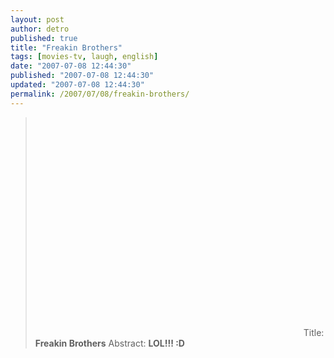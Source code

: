 ```yaml
---
layout: post
author: detro
published: true
title: "Freakin Brothers"
tags: [movies-tv, laugh, english]
date: "2007-07-08 12:44:30"
published: "2007-07-08 12:44:30"
updated: "2007-07-08 12:44:30"
permalink: /2007/07/08/freakin-brothers/
---
```


<blockquote>
<object width="425" height="350"> <param name="movie" value="http://www.youtube.com/v/xNfsQq5ynfU"> </param> <embed src="http://www.youtube.com/v/xNfsQq5ynfU" type="application/x-shockwave-flash" width="425" height="350"> </embed> </object>
Title: <strong>Freakin Brothers</strong>
Abstract: <strong>LOL!!! :D </strong>
</blockquote>
